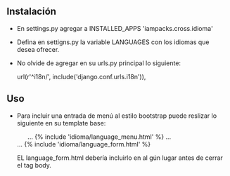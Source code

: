 Instalación
-----------

* En settings.py agregar a INSTALLED\_APPS 'iampacks.cross.idioma'
* Defina en settigns.py la variable LANGUAGES con los idiomas que desea ofrecer.
* No olvide de agregar en su urls.py principal lo siguiente:

    url(r'^i18n/', include('django.conf.urls.i18n')),


Uso
---

* Para incluir una entrada de menú al estilo bootstrap puede reslizar lo siguiente en su template base:

    <ul class="nav">
      ...
      {% include 'idioma/language_menu.html' %}
      ...
    </ul>
    ...
    {% include 'idioma/language_form.html' %}

  EL language\_form.html debería incluirlo en al gún lugar antes de cerrar el tag body.
